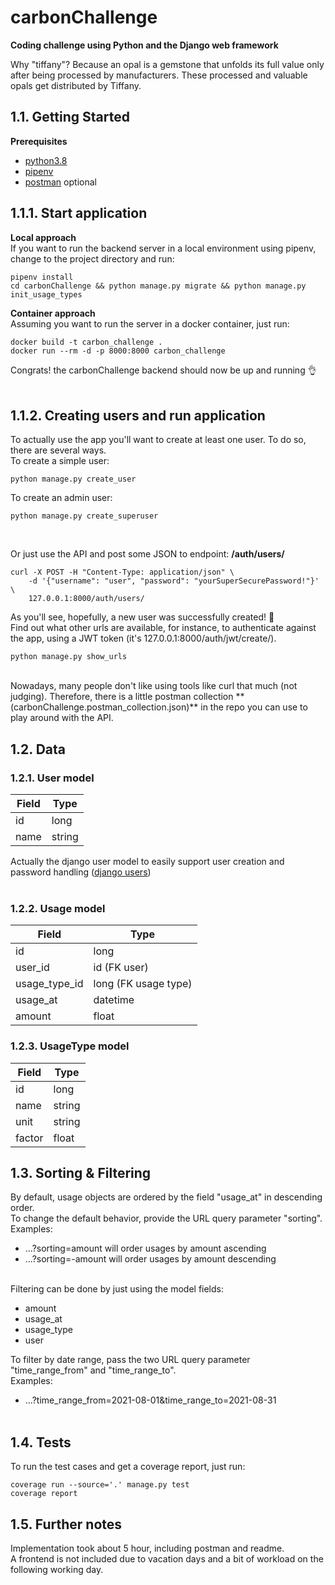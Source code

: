 # carbonChallenge

**Coding challenge using Python and the Django web framework**

Why "tiffany"? Because an opal is a gemstone that unfolds its full value only after being processed by manufacturers.
These processed and valuable opals get distributed by Tiffany.

## 1.1. Getting Started

**Prerequisites**

- [python3.8](https://www.python.org/downloads/release/python-383/)
- [pipenv](https://pipenv.pypa.io/en/latest/)
- [postman](https://www.postman.com/downloads/) optional

## 1.1.1. Start application

**Local approach**
<br>
If you want to run the backend server in a local environment using pipenv, change to the project directory and run:

```shellscript
pipenv install
cd carbonChallenge && python manage.py migrate && python manage.py init_usage_types
```

**Container approach**
<br>
Assuming you want to run the server in a docker container, just run:

```shellscript
docker build -t carbon_challenge .
docker run --rm -d -p 8000:8000 carbon_challenge
```

Congrats! the carbonChallenge backend should now be up and running :ok_hand:
<br>
<br>

## 1.1.2. Creating users and run application

To actually use the app you'll want to create at least one user. To do so, there are several ways.<br>
To create a simple user:

```shellscript
python manage.py create_user
```

To create an admin user:

```shellscript
python manage.py create_superuser
```

<br>

Or just use the API and post some JSON to endpoint:
**/auth/users/**

```shellscript
curl -X POST -H "Content-Type: application/json" \
    -d '{"username": "user", "password": "yourSuperSecurePassword!"}' \
    127.0.0.1:8000/auth/users/
```

As you'll see, hopefully, a new user was successfully created! :raised_hands:
<br>
Find out what other urls are available, for instance, to authenticate against the app, using a JWT token (it's 127.0.0.1:8000/auth/jwt/create/).

```shellscript
python manage.py show_urls
```

<br>
Nowadays, many people don't like using tools like curl that much (not judging). Therefore, there is a little postman collection **(carbonChallenge.postman_collection.json)** in the repo you can use to play around with the API.

## 1.2. Data

### 1.2.1. User model

| Field | Type   |
| ----- | ------ |
| id    | long   |
| name  | string |

Actually the django user model to easily support user creation and password handling ([django users](https://docs.djangoproject.com/en/3.2/topics/auth/default/#user-objects))
<br>
<br>

### 1.2.2. Usage model

| Field         | Type                 |
| ------------- | -------------------- |
| id            | long                 |
| user_id       | id (FK user)         |
| usage_type_id | long (FK usage type) |
| usage_at      | datetime             |
| amount        | float                |

### 1.2.3. UsageType model

| Field  | Type   |
| ------ | ------ |
| id     | long   |
| name   | string |
| unit   | string |
| factor | float  |

## 1.3. Sorting & Filtering

By default, usage objects are ordered by the field "usage_at" in descending order.
<br>
To change the default behavior, provide the URL query parameter "sorting".<br>
Examples:

- ...?sorting=amount will order usages by amount ascending<br>
- ...?sorting=-amount will order usages by amount descending<br>
  <br>

Filtering can be done by just using the model fields:

- amount
- usage_at
- usage_type
- user

To filter by date range, pass the two URL query parameter "time_range_from" and "time_range_to".<br>
Examples:

- ...?time_range_from=2021-08-01&time_range_to=2021-08-31<br>
  <br>

## 1.4. Tests

To run the test cases and get a coverage report, just run:

```shellscript
coverage run --source='.' manage.py test
coverage report
```

## 1.5. Further notes

Implementation took about 5 hour, including postman and readme.
<br>
A frontend is not included due to vacation days and a bit of workload on the following working day.
